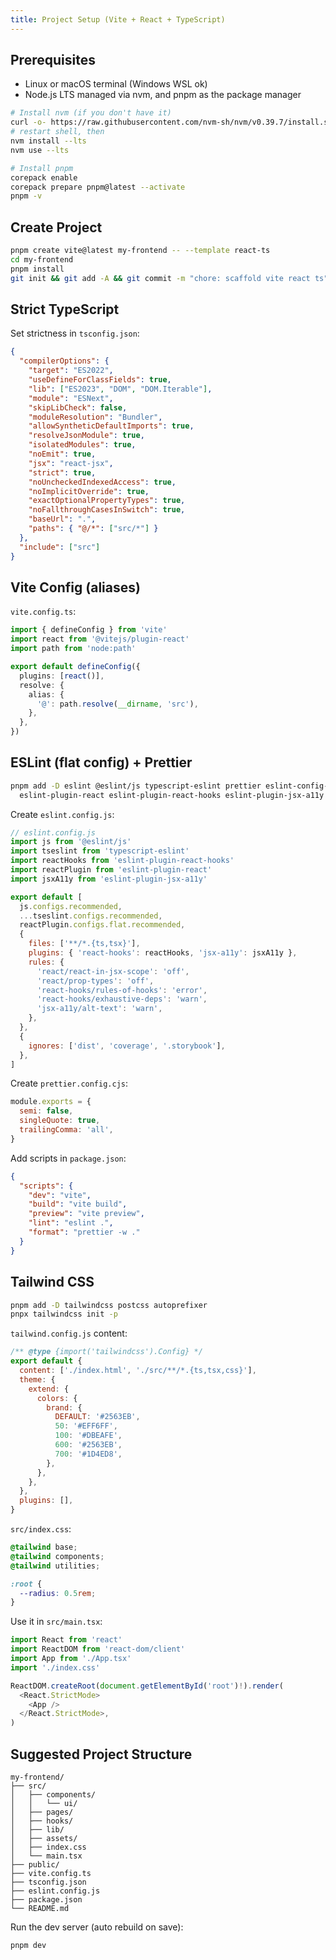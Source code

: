 ```yaml
---
title: Project Setup (Vite + React + TypeScript)
---
```


## Prerequisites

- Linux or macOS terminal (Windows WSL ok)
- Node.js LTS managed via nvm, and pnpm as the package manager

```bash
# Install nvm (if you don't have it)
curl -o- https://raw.githubusercontent.com/nvm-sh/nvm/v0.39.7/install.sh | bash
# restart shell, then
nvm install --lts
nvm use --lts

# Install pnpm
corepack enable
corepack prepare pnpm@latest --activate
pnpm -v
```

## Create Project

```bash
pnpm create vite@latest my-frontend -- --template react-ts
cd my-frontend
pnpm install
git init && git add -A && git commit -m "chore: scaffold vite react ts"
```

## Strict TypeScript

Set strictness in `tsconfig.json`:

```json
{
  "compilerOptions": {
    "target": "ES2022",
    "useDefineForClassFields": true,
    "lib": ["ES2023", "DOM", "DOM.Iterable"],
    "module": "ESNext",
    "skipLibCheck": false,
    "moduleResolution": "Bundler",
    "allowSyntheticDefaultImports": true,
    "resolveJsonModule": true,
    "isolatedModules": true,
    "noEmit": true,
    "jsx": "react-jsx",
    "strict": true,
    "noUncheckedIndexedAccess": true,
    "noImplicitOverride": true,
    "exactOptionalPropertyTypes": true,
    "noFallthroughCasesInSwitch": true,
    "baseUrl": ".",
    "paths": { "@/*": ["src/*"] }
  },
  "include": ["src"]
}
```

## Vite Config (aliases)

`vite.config.ts`:

```ts
import { defineConfig } from 'vite'
import react from '@vitejs/plugin-react'
import path from 'node:path'

export default defineConfig({
  plugins: [react()],
  resolve: {
    alias: {
      '@': path.resolve(__dirname, 'src'),
    },
  },
})
```

## ESLint (flat config) + Prettier

```bash
pnpm add -D eslint @eslint/js typescript-eslint prettier eslint-config-prettier \
  eslint-plugin-react eslint-plugin-react-hooks eslint-plugin-jsx-a11y
```

Create `eslint.config.js`:

```js
// eslint.config.js
import js from '@eslint/js'
import tseslint from 'typescript-eslint'
import reactHooks from 'eslint-plugin-react-hooks'
import reactPlugin from 'eslint-plugin-react'
import jsxA11y from 'eslint-plugin-jsx-a11y'

export default [
  js.configs.recommended,
  ...tseslint.configs.recommended,
  reactPlugin.configs.flat.recommended,
  {
    files: ['**/*.{ts,tsx}'],
    plugins: { 'react-hooks': reactHooks, 'jsx-a11y': jsxA11y },
    rules: {
      'react/react-in-jsx-scope': 'off',
      'react/prop-types': 'off',
      'react-hooks/rules-of-hooks': 'error',
      'react-hooks/exhaustive-deps': 'warn',
      'jsx-a11y/alt-text': 'warn',
    },
  },
  {
    ignores: ['dist', 'coverage', '.storybook'],
  },
]
```

Create `prettier.config.cjs`:

```js
module.exports = {
  semi: false,
  singleQuote: true,
  trailingComma: 'all',
}
```

Add scripts in `package.json`:

```json
{
  "scripts": {
    "dev": "vite",
    "build": "vite build",
    "preview": "vite preview",
    "lint": "eslint .",
    "format": "prettier -w ."
  }
}
```

## Tailwind CSS

```bash
pnpm add -D tailwindcss postcss autoprefixer
pnpx tailwindcss init -p
```

`tailwind.config.js` content:

```js
/** @type {import('tailwindcss').Config} */
export default {
  content: ['./index.html', './src/**/*.{ts,tsx,css}'],
  theme: {
    extend: {
      colors: {
        brand: {
          DEFAULT: '#2563EB',
          50: '#EFF6FF',
          100: '#DBEAFE',
          600: '#2563EB',
          700: '#1D4ED8',
        },
      },
    },
  },
  plugins: [],
}
```

`src/index.css`:

```css
@tailwind base;
@tailwind components;
@tailwind utilities;

:root {
  --radius: 0.5rem;
}
```

Use it in `src/main.tsx`:

```ts
import React from 'react'
import ReactDOM from 'react-dom/client'
import App from './App.tsx'
import './index.css'

ReactDOM.createRoot(document.getElementById('root')!).render(
  <React.StrictMode>
    <App />
  </React.StrictMode>,
)
```

## Suggested Project Structure

```
my-frontend/
├── src/
│   ├── components/
│   │   └── ui/
│   ├── pages/
│   ├── hooks/
│   ├── lib/
│   ├── assets/
│   ├── index.css
│   └── main.tsx
├── public/
├── vite.config.ts
├── tsconfig.json
├── eslint.config.js
├── package.json
└── README.md
```

Run the dev server (auto rebuild on save):

```bash
pnpm dev
```
